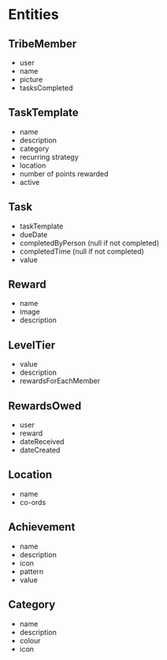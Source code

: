 # Entities

## TribeMember
* user
* name
* picture
* tasksCompleted

## TaskTemplate
* name
* description
* category
* recurring strategy
* location
* number of points rewarded
* active

## Task
* taskTemplate
* dueDate
* completedByPerson (null if not completed)
* completedTime (null if not completed)
* value

## Reward
* name
* image
* description

## LevelTier
* value
* description
* rewardsForEachMember

## RewardsOwed
* user
* reward
* dateReceived
* dateCreated

## Location
* name
* co-ords

## Achievement
* name
* description
* icon
* pattern
* value

## Category
* name
* description
* colour
* icon


